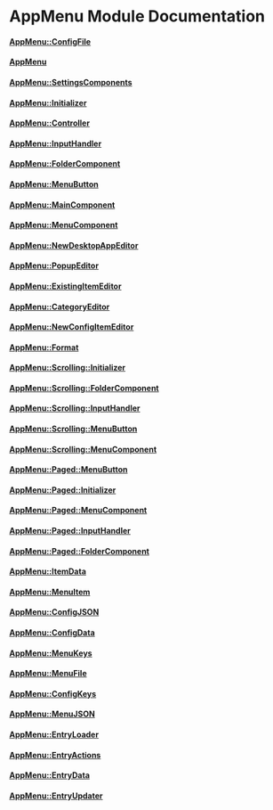 # AppMenu Module Documentation

#### [AppMenu::ConfigFile](../..Source/AppMenu/AppMenu_ConfigFile.h)

#### [AppMenu](../..Source/AppMenu/AppMenu.h)

#### [AppMenu::SettingsComponents](../..Source/AppMenu/AppMenu_SettingsComponents.h)

#### [AppMenu::Initializer](../..Source/AppMenu/Control/AppMenu_Initializer.h)

#### [AppMenu::Controller](../..Source/AppMenu/Control/AppMenu_Controller.h)

#### [AppMenu::InputHandler](../..Source/AppMenu/Control/AppMenu_InputHandler.h)

#### [AppMenu::FolderComponent](../..Source/AppMenu/Components/AppMenu_FolderComponent.h)

#### [AppMenu::MenuButton](../..Source/AppMenu/Components/AppMenu_MenuButton.h)

#### [AppMenu::MainComponent](../..Source/AppMenu/Components/AppMenu_MainComponent.h)

#### [AppMenu::MenuComponent](../..Source/AppMenu/Components/AppMenu_MenuComponent.h)

#### [AppMenu::NewDesktopAppEditor](../..Source/AppMenu/Components/Editors/AppMenu_NewDesktopAppEditor.h)

#### [AppMenu::PopupEditor](../..Source/AppMenu/Components/Editors/AppMenu_PopupEditor.h)

#### [AppMenu::ExistingItemEditor](../..Source/AppMenu/Components/Editors/AppMenu_ExistingItemEditor.h)

#### [AppMenu::CategoryEditor](../..Source/AppMenu/Components/Editors/AppMenu_CategoryEditor.h)

#### [AppMenu::NewConfigItemEditor](../..Source/AppMenu/Components/Editors/AppMenu_NewConfigItemEditor.h)

#### [AppMenu::Format](../..Source/AppMenu/Formats/AppMenu_Format.h)

#### [AppMenu::Scrolling::Initializer](../..Source/AppMenu/Formats/Scrolling/AppMenu_Scrolling_Initializer.h)

#### [AppMenu::Scrolling::FolderComponent](../..Source/AppMenu/Formats/Scrolling/AppMenu_Scrolling_FolderComponent.h)

#### [AppMenu::Scrolling::InputHandler](../..Source/AppMenu/Formats/Scrolling/AppMenu_Scrolling_InputHandler.h)

#### [AppMenu::Scrolling::MenuButton](../..Source/AppMenu/Formats/Scrolling/AppMenu_Scrolling_MenuButton.h)

#### [AppMenu::Scrolling::MenuComponent](../..Source/AppMenu/Formats/Scrolling/AppMenu_Scrolling_MenuComponent.h)

#### [AppMenu::Paged::MenuButton](../..Source/AppMenu/Formats/Paged/AppMenu_Paged_MenuButton.h)

#### [AppMenu::Paged::Initializer](../..Source/AppMenu/Formats/Paged/AppMenu_Paged_Initializer.h)

#### [AppMenu::Paged::MenuComponent](../..Source/AppMenu/Formats/Paged/AppMenu_Paged_MenuComponent.h)

#### [AppMenu::Paged::InputHandler](../..Source/AppMenu/Formats/Paged/AppMenu_Paged_InputHandler.h)

#### [AppMenu::Paged::FolderComponent](../..Source/AppMenu/Formats/Paged/AppMenu_Paged_FolderComponent.h)

#### [AppMenu::ItemData](../..Source/AppMenu/Data/AppMenu_ItemData.h)

#### [AppMenu::MenuItem](../..Source/AppMenu/Data/AppMenu_MenuItem.h)

#### [AppMenu::ConfigJSON](../..Source/AppMenu/Data/JSON/AppMenu_ConfigJSON.h)

#### [AppMenu::ConfigData](../..Source/AppMenu/Data/JSON/AppMenu_ConfigData.h)

#### [AppMenu::MenuKeys](../..Source/AppMenu/Data/JSON/AppMenu_MenuKeys.h)

#### [AppMenu::MenuFile](../..Source/AppMenu/Data/JSON/AppMenu_MenuFile.h)

#### [AppMenu::ConfigKeys](../..Source/AppMenu/Data/JSON/AppMenu_ConfigKeys.h)

#### [AppMenu::MenuJSON](../..Source/AppMenu/Data/JSON/AppMenu_MenuJSON.h)

#### [AppMenu::EntryLoader](../..Source/AppMenu/Data/DesktopEntry/AppMenu_EntryLoader.h)

#### [AppMenu::EntryActions](../..Source/AppMenu/Data/DesktopEntry/AppMenu_EntryActions.h)

#### [AppMenu::EntryData](../..Source/AppMenu/Data/DesktopEntry/AppMenu_EntryData.h)

#### [AppMenu::EntryUpdater](../..Source/AppMenu/Data/DesktopEntry/AppMenu_EntryUpdater.h)

